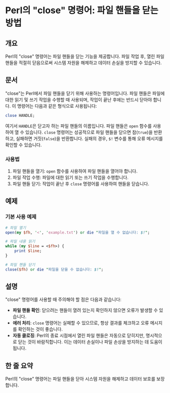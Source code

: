 <!--
Meta Description: # Perl의 "close" 명령어: 파일 핸들을 닫는 방법 ## 개요 Perl의 "close" 명령어는 파일 핸들을 닫는 기능을 제공합니다. 파일 작업 후, 열린 파일 핸들을 적절히 닫음으로써 시스템 자원을 해제하고 데이터 손실을 방지할 수 있습니다. ## 문서 "c...
Meta Keywords: close, 핸들을, 명령어는, perl의, 있습니다
-->

# Perl의 "close" 명령어: 파일 핸들을 닫는 방법

## 개요
Perl의 "close" 명령어는 파일 핸들을 닫는 기능을 제공합니다. 파일 작업 후, 열린 파일 핸들을 적절히 닫음으로써 시스템 자원을 해제하고 데이터 손실을 방지할 수 있습니다.

## 문서
"close"는 Perl에서 파일 핸들을 닫기 위해 사용하는 명령어입니다. 파일 핸들은 파일에 대한 읽기 및 쓰기 작업을 수행할 때 사용되며, 작업이 끝난 후에는 반드시 닫아야 합니다. 이 명령어는 다음과 같은 형식으로 사용됩니다:

```perl
close HANDLE;
```

여기서 `HANDLE`은 닫고자 하는 파일 핸들의 이름입니다. 파일 핸들은 `open` 함수를 사용하여 열 수 있습니다. `close` 명령어는 성공적으로 파일 핸들을 닫으면 참(`true`)을 반환하고, 실패하면 거짓(`false`)을 반환합니다. 실패의 경우, `$!` 변수를 통해 오류 메시지를 확인할 수 있습니다.

### 사용법
1. 파일 핸들을 열기: `open` 함수를 사용하여 파일 핸들을 열어야 합니다.
2. 파일 작업 수행: 파일에 대한 읽기 또는 쓰기 작업을 수행합니다.
3. 파일 핸들 닫기: 작업이 끝난 후 `close` 명령어를 사용하여 핸들을 닫습니다.

## 예제
### 기본 사용 예제

```perl
# 파일 열기
open(my $fh, '<', 'example.txt') or die "파일을 열 수 없습니다: $!";

# 파일 내용 읽기
while (my $line = <$fh>) {
    print $line;
}

# 파일 핸들 닫기
close($fh) or die "파일을 닫을 수 없습니다: $!";
```

## 설명
"close" 명령어를 사용할 때 주의해야 할 점은 다음과 같습니다:

- **파일 핸들 확인**: 닫으려는 핸들이 열려 있는지 확인하지 않으면 오류가 발생할 수 있습니다.
- **에러 처리**: `close` 명령어는 실패할 수 있으므로, 항상 결과를 체크하고 오류 메시지를 확인하는 것이 좋습니다.
- **자동 클로징**: Perl의 종료 시점에서 열린 파일 핸들은 자동으로 닫히지만, 명시적으로 닫는 것이 바람직합니다. 이는 데이터 손실이나 파일 손상을 방지하는 데 도움이 됩니다.

## 한 줄 요약
Perl의 "close" 명령어는 파일 핸들을 닫아 시스템 자원을 해제하고 데이터 보호를 보장합니다.